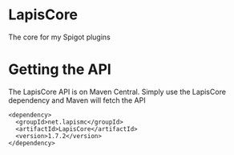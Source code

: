 # LapisCore
The core for my Spigot plugins

# Getting the API
The LapisCore API is on Maven Central.
Simply use the LapisCore dependency and Maven will fetch the API

```
<dependency>
  <groupId>net.lapismc</groupId>
  <artifactId>LapisCore</artifactId>
  <version>1.7.2</version>
</dependency>
```
